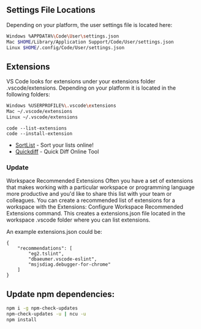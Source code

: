 ## Settings File Locations
Depending on your platform, the user settings file is located here:
```sh
Windows %APPDATA%\Code\User\settings.json
Mac $HOME/Library/Application Support/Code/User/settings.json
Linux $HOME/.config/Code/User/settings.json
```
## Extensions
VS Code looks for extensions under your extensions folder .vscode/extensions. Depending on your platform it is located in the following folders:
```sh
Windows %USERPROFILE%\.vscode\extensions
Mac ~/.vscode/extensions
Linux ~/.vscode/extensions
```
```
code --list-extensions
code --install-extension
```

- [SortList] - Sort your lists online!
- [Quickdiff] - Quick Diff Online Tool

### Update

Workspace Recommended Extensions
Often you have a set of extensions that makes working with a particular workspace or programming language more productive and you'd like to share this list with your team or colleagues. You can create a recommended list of extensions for a workspace with the Extensions: Configure Workspace Recommended Extensions command. This creates a extensions.json file located in the workspace .vscode folder where you can list extensions.

An example extensions.json could be:
```
{
    "recommendations": [
        "eg2.tslint",
        "dbaeumer.vscode-eslint",
        "msjsdiag.debugger-for-chrome"
    ]
}

```

## Update npm dependencies:
```sh
npm i -g npm-check-updates
npm-check-updates -u | ncu -u
npm install
```

[SortList]: <http://sortmylist.com/>
[Quickdiff]: <http://www.quickdiff.com/>
